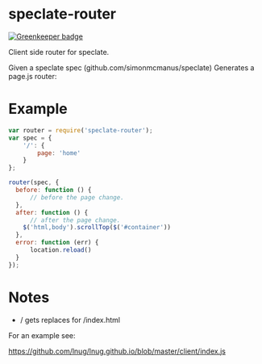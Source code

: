 # speclate-router

[![Greenkeeper badge](https://badges.greenkeeper.io/simonmcmanus/speclate-router.svg)](https://greenkeeper.io/)

Client side router for speclate.

Given a speclate spec (github.com/simonmcmanus/speclate) Generates a page.js router:

# Example

```js
var router = require('speclate-router');
var spec = {
    '/': {
        page: 'home'
    }
};

router(spec, {
  before: function () {
      // before the page change.
  },
  after: function () {
      // after the page change.
    $('html,body').scrollTop($('#container'))
  },
  error: function (err) {
      location.reload()
  }
});

```


# Notes

* / gets replaces for /index.html

For an example see:

https://github.com/lnug/lnug.github.io/blob/master/client/index.js
